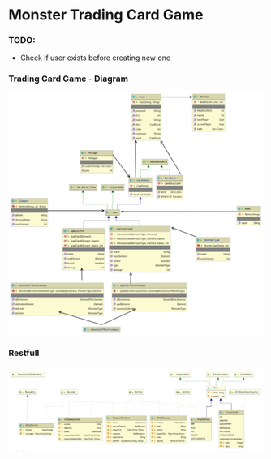 # Monster Trading Card Game

### TODO:
  * Check if user exists before creating new one

### Trading Card Game - Diagram

![Game Diagram](assets/img/game_diagram.jpg)


### Restfull

![Rest_Server Diagram](assets/img/rest_diagram.jpg)


